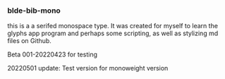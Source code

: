 ### blde-bib-mono
this is a a serifed monospace type. It was created for myself to learn the glyphs app program and perhaps some scripting, as well as stylizing md files on Github.

Beta 001-20220423 for testing

20220501 update:
Test version for monoweight version
